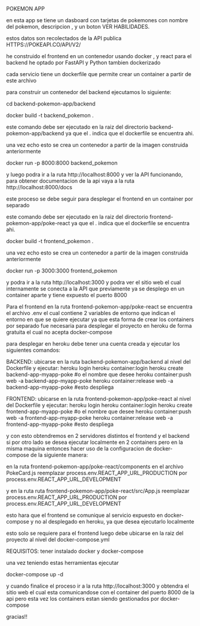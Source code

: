 POKEMON APP

en esta app se tiene un dasboard con tarjetas de pokemones 
con nombre del pokemon, descripcion , y un boton VER HABILIDADES.

estos datos son recolectados de la API publica HTTPS://POKEAPI.CO/API/V2/

he construido el frontend en un contenedor usando docker , y  react
para el backend he optado por FastAPI y Python tambien dockerizado


cada servicio tiene un dockerfile que permite crear un container a partir de este archivo

para construir un contenedor del backend ejecutamos lo siguiente:

cd backend-pokemon-app/backend


docker build -t backend_pokemon .

este comando debe ser ejecutado en la raiz del directorio backend-pokemon-app/backend  ya que el . indica que el dockerfile se encuentra ahi.

una vez echo esto se crea un contenedor a partir de la imagen construida anteriormente

docker run -p 8000:8000 backend_pokemon

y luego podra ir a la ruta http://localhost:8000 y ver la API funcionando, para
obtener documentacion de la api vaya a la ruta http://localhost:8000/docs


este proceso se debe seguir para desplegar el frontend en un container por separado

este comando debe ser ejecutado en la raiz del directorio frontend-pokemon-app/poke-react   ya que el . indica que el dockerfile se encuentra ahi.

docker build -t frontend_pokemon .

una vez echo esto se crea un contenedor a partir de la imagen construida anteriormente

docker run -p 3000:3000 frontend_pokemon

y podra ir a la ruta http://localhost:3000 y podra ver el sitio web
el cual internamente se conecta a la API que previamente ya se desplego en un container aparte y tiene expuesto el puerto 8000

Para el frontend en la ruta frontend-pokemon-app/poke-react
se encuentra el archivo .env el cual contiene 2 variables de entorno que indican
el entorno en que se quiere ejecutar ya que esta forma de crear los containers
por separado fue necesaria para desplegar el proyecto en heroku de forma gratuita el cual no acepta docker-compose

para desplegar en heroku debe tener una cuenta creada y ejecutar los siguientes comandos:

BACKEND:
ubicarse en la ruta backend-pokemon-app/backend al nivel del Dockerfile y ejecutar:
    heroku login
    heroku container:login
    heroku create backend-app-myapp-poke  #o el nombre que desee
    heroku container:push web -a backend-app-myapp-poke
    heroku container:release web -a backend-app-myapp-poke  #esto despliega

FRONTEND:
ubicarse en la ruta frontend-pokemon-app/poke-react al nivel del Dockerfile y ejecutar:
    heroku login
    heroku container:login
    heroku create frontend-app-myapp-poke  #o el nombre que desee
    heroku container:push web -a frontend-app-myapp-poke
    heroku container:release web -a frontend-app-myapp-poke  #esto despliega


y con esto obtendremos en 2 servidores distintos el frontend y el backend
si por otro lado se desea ejecutar localmente en 2 containers pero en la misma maquina entonces hacer uso de la configuracion de docker-compose de la siguiente manera:

en la ruta frontend-pokemon-app/poke-react/components en el archivo PokeCard.js
reemplazar process.env.REACT_APP_URL_PRODUCTION por process.env.REACT_APP_URL_DEVELOPMENT

y en la ruta ruta frontend-pokemon-app/poke-react/src/App.js 
reemplazar process.env.REACT_APP_URL_PRODUCTION 
por process.env.REACT_APP_URL_DEVELOPMENT

esto hara que el frontend se comunique al servicio expuesto en docker-compose y no al desplegado en heroku, ya que desea ejecutarlo localmente

esto solo se requiere para el frontend luego debe ubicarse en la raiz del proyecto al nivel del docker-compose.yml

REQUISITOS:
tener instalado docker y docker-compose

una vez teniendo estas herramientas ejecutar

docker-compose up -d

y cuando finalice el proceso ir a la ruta http://localhost:3000 y obtendra el sitio web el cual esta comunicandose con el container del puerto  8000 de la api pero esta vez los containers estan siendo gestionados por docker-compose

gracias!!
